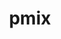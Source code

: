 ---
title: "pmix"
layout: cache
categories: [package, develop]
meta: {"versions": ["5.0.2"], "compilers": ["apple-clang@=15.0.0", "cce@=15.0.1", "gcc@=10.3.0", "gcc@=11.1.0", "gcc@=11.4.0", "gcc@=12.3.0", "gcc@=7.3.1", "gcc@=9.4.0", "oneapi@=2024.2.0"], "oss": ["amzn2", "rhel8", "sle_hpc15", "ubuntu20.04", "ubuntu22.04", "ventura"], "platforms": ["darwin", "linux"], "targets": ["aarch64", "neoverse_n1", "neoverse_v1", "ppc64le", "x86_64_v3", "x86_64_v4", "zen4"], "stacks": ["aws-isc", "aws-isc-aarch64", "aws-pcluster-neoverse_v1", "data-vis-sdk", "e4s", "e4s-cray-rhel", "e4s-cray-sles", "e4s-neoverse_v1", "e4s-oneapi", "e4s-power", "ml-darwin-aarch64-mps", "ml-linux-x86_64-cpu", "ml-linux-x86_64-cuda", "radiuss-aws", "radiuss-aws-aarch64", "root", "tutorial"], "num_specs": 77, "num_specs_by_stack": {"root": 77, "ml-darwin-aarch64-mps": 2, "aws-isc-aarch64": 4, "radiuss-aws-aarch64": 4, "aws-pcluster-neoverse_v1": 4, "radiuss-aws": 2, "aws-isc": 2, "e4s-cray-rhel": 2, "e4s-cray-sles": 2, "e4s-power": 2, "data-vis-sdk": 2, "e4s-neoverse_v1": 2, "ml-linux-x86_64-cpu": 2, "tutorial": 4, "ml-linux-x86_64-cuda": 2, "e4s": 2, "e4s-oneapi": 2}}
spec_details: [{"hash": "aqhvm7pk6m5slxggumpevvlljdvqr62w", "compiler": "gcc@=7.3.1", "versions": ["5.0.2"], "os": "amzn2", "platform": "linux", "target": "aarch64", "variants": ["build_system=autotools", "~docs", "+pmi_backwards_compatibility", "~python", "~restful"], "stacks": ["root"], "size": "-", "tarball": "https://binaries.spack.io/develop/build_cache/linux-amzn2-aarch64/gcc-7.3.1/pmix-5.0.2/linux-amzn2-aarch64-gcc-7.3.1-pmix-5.0.2-aqhvm7pk6m5slxggumpevvlljdvqr62w.spack"}, {"hash": "jv4ydn5jx7evmhkzullqzmp2fdyrxru7", "compiler": "apple-clang@=15.0.0", "versions": ["5.0.2"], "os": "ventura", "platform": "darwin", "target": "aarch64", "variants": ["build_system=autotools", "~docs", "+pmi_backwards_compatibility", "~python", "~restful"], "stacks": ["root"], "size": "-", "tarball": "https://binaries.spack.io/develop/build_cache/darwin-ventura-aarch64/apple-clang-15.0.0/pmix-5.0.2/darwin-ventura-aarch64-apple-clang-15.0.0-pmix-5.0.2-jv4ydn5jx7evmhkzullqzmp2fdyrxru7.spack"}, {"hash": "3drz33au4h3qvukdnqlmbnvwpkslj4bm", "compiler": "apple-clang@=15.0.0", "versions": ["5.0.2"], "os": "ventura", "platform": "darwin", "target": "aarch64", "variants": ["build_system=autotools", "~docs", "+pmi_backwards_compatibility", "~python", "~restful"], "stacks": ["root"], "size": "-", "tarball": "https://binaries.spack.io/develop/build_cache/darwin-ventura-aarch64/apple-clang-15.0.0/pmix-5.0.2/darwin-ventura-aarch64-apple-clang-15.0.0-pmix-5.0.2-3drz33au4h3qvukdnqlmbnvwpkslj4bm.spack"}, {"hash": "mwvv7guxwewwhlkefq4bmx4lhbunnkbt", "compiler": "apple-clang@=15.0.0", "versions": ["5.0.2"], "os": "ventura", "platform": "darwin", "target": "aarch64", "variants": ["build_system=autotools", "~docs", "+pmi_backwards_compatibility", "~python", "~restful"], "stacks": ["root", "ml-darwin-aarch64-mps"], "size": "-", "tarball": "https://binaries.spack.io/develop/build_cache/darwin-ventura-aarch64/apple-clang-15.0.0/pmix-5.0.2/darwin-ventura-aarch64-apple-clang-15.0.0-pmix-5.0.2-mwvv7guxwewwhlkefq4bmx4lhbunnkbt.spack"}, {"hash": "3ewbinabcv3cnqte5rxj5pkhfz7etz47", "compiler": "apple-clang@=15.0.0", "versions": ["5.0.2"], "os": "ventura", "platform": "darwin", "target": "aarch64", "variants": ["build_system=autotools", "~docs", "+pmi_backwards_compatibility", "~python", "~restful"], "stacks": ["root", "ml-darwin-aarch64-mps"], "size": "-", "tarball": "https://binaries.spack.io/develop/build_cache/darwin-ventura-aarch64/apple-clang-15.0.0/pmix-5.0.2/darwin-ventura-aarch64-apple-clang-15.0.0-pmix-5.0.2-3ewbinabcv3cnqte5rxj5pkhfz7etz47.spack"}, {"hash": "ncrohbeesk5ckaiqfvgt2tx6zcpx3wht", "compiler": "gcc@=7.3.1", "versions": ["5.0.2"], "os": "amzn2", "platform": "linux", "target": "aarch64", "variants": ["build_system=autotools", "~docs", "+pmi_backwards_compatibility", "~python", "~restful"], "stacks": ["root", "aws-isc-aarch64"], "size": "-", "tarball": "https://binaries.spack.io/develop/build_cache/linux-amzn2-aarch64/gcc-7.3.1/pmix-5.0.2/linux-amzn2-aarch64-gcc-7.3.1-pmix-5.0.2-ncrohbeesk5ckaiqfvgt2tx6zcpx3wht.spack"}, {"hash": "zrstjaooaxymzzssnspgjf3vqtp2zddp", "compiler": "gcc@=7.3.1", "versions": ["5.0.2"], "os": "amzn2", "platform": "linux", "target": "aarch64", "variants": ["build_system=autotools", "~docs", "+pmi_backwards_compatibility", "~python", "~restful"], "stacks": ["root"], "size": "-", "tarball": "https://binaries.spack.io/develop/build_cache/linux-amzn2-aarch64/gcc-7.3.1/pmix-5.0.2/linux-amzn2-aarch64-gcc-7.3.1-pmix-5.0.2-zrstjaooaxymzzssnspgjf3vqtp2zddp.spack"}, {"hash": "vmsylgqk4ttbzalugzqof2tyonlw22zj", "compiler": "gcc@=7.3.1", "versions": ["5.0.2"], "os": "amzn2", "platform": "linux", "target": "aarch64", "variants": ["build_system=autotools", "~docs", "+pmi_backwards_compatibility", "~python", "~restful"], "stacks": ["root", "radiuss-aws-aarch64"], "size": "-", "tarball": "https://binaries.spack.io/develop/build_cache/linux-amzn2-aarch64/gcc-7.3.1/pmix-5.0.2/linux-amzn2-aarch64-gcc-7.3.1-pmix-5.0.2-vmsylgqk4ttbzalugzqof2tyonlw22zj.spack"}, {"hash": "4nm3fv46harfnumbcx7ruy55osmgc72d", "compiler": "gcc@=7.3.1", "versions": ["5.0.2"], "os": "amzn2", "platform": "linux", "target": "aarch64", "variants": ["build_system=autotools", "~docs", "+pmi_backwards_compatibility", "~python", "~restful"], "stacks": ["root"], "size": "-", "tarball": "https://binaries.spack.io/develop/build_cache/linux-amzn2-aarch64/gcc-7.3.1/pmix-5.0.2/linux-amzn2-aarch64-gcc-7.3.1-pmix-5.0.2-4nm3fv46harfnumbcx7ruy55osmgc72d.spack"}, {"hash": "c4st2xg3gola72e25ilmmys2eb44laqz", "compiler": "gcc@=7.3.1", "versions": ["5.0.2"], "os": "amzn2", "platform": "linux", "target": "aarch64", "variants": ["build_system=autotools", "~docs", "+pmi_backwards_compatibility", "~python", "~restful"], "stacks": ["root"], "size": "-", "tarball": "https://binaries.spack.io/develop/build_cache/linux-amzn2-aarch64/gcc-7.3.1/pmix-5.0.2/linux-amzn2-aarch64-gcc-7.3.1-pmix-5.0.2-c4st2xg3gola72e25ilmmys2eb44laqz.spack"}, {"hash": "2fgek2fbgzavpqht5ej6eumiczc6yiy3", "compiler": "gcc@=7.3.1", "versions": ["5.0.2"], "os": "amzn2", "platform": "linux", "target": "aarch64", "variants": ["build_system=autotools", "~docs", "+pmi_backwards_compatibility", "~python", "~restful"], "stacks": ["root", "radiuss-aws-aarch64"], "size": "-", "tarball": "https://binaries.spack.io/develop/build_cache/linux-amzn2-aarch64/gcc-7.3.1/pmix-5.0.2/linux-amzn2-aarch64-gcc-7.3.1-pmix-5.0.2-2fgek2fbgzavpqht5ej6eumiczc6yiy3.spack"}, {"hash": "4f2dbdfhjxatxmpylakkoor4egbyu36b", "compiler": "gcc@=7.3.1", "versions": ["5.0.2"], "os": "amzn2", "platform": "linux", "target": "aarch64", "variants": ["build_system=autotools", "~docs", "+pmi_backwards_compatibility", "~python", "~restful"], "stacks": ["root", "aws-isc-aarch64"], "size": "-", "tarball": "https://binaries.spack.io/develop/build_cache/linux-amzn2-aarch64/gcc-7.3.1/pmix-5.0.2/linux-amzn2-aarch64-gcc-7.3.1-pmix-5.0.2-4f2dbdfhjxatxmpylakkoor4egbyu36b.spack"}, {"hash": "jcktgcjuudh3to7kyngd7v2a7onh4bcw", "compiler": "gcc@=12.3.0", "versions": ["5.0.2"], "os": "amzn2", "platform": "linux", "target": "neoverse_n1", "variants": ["build_system=autotools", "~docs", "+pmi_backwards_compatibility", "~python", "~restful"], "stacks": ["root"], "size": "-", "tarball": "https://binaries.spack.io/develop/build_cache/linux-amzn2-neoverse_n1/gcc-12.3.0/pmix-5.0.2/linux-amzn2-neoverse_n1-gcc-12.3.0-pmix-5.0.2-jcktgcjuudh3to7kyngd7v2a7onh4bcw.spack"}, {"hash": "wp2f2iybnk2eomlti2my62ch5p5v3h76", "compiler": "gcc@=12.3.0", "versions": ["5.0.2"], "os": "amzn2", "platform": "linux", "target": "neoverse_n1", "variants": ["build_system=autotools", "~docs", "+pmi_backwards_compatibility", "~python", "~restful"], "stacks": ["root"], "size": "-", "tarball": "https://binaries.spack.io/develop/build_cache/linux-amzn2-neoverse_n1/gcc-12.3.0/pmix-5.0.2/linux-amzn2-neoverse_n1-gcc-12.3.0-pmix-5.0.2-wp2f2iybnk2eomlti2my62ch5p5v3h76.spack"}, {"hash": "3bwnhdeysabhh5j6g3eqcarfai5nefad", "compiler": "gcc@=12.3.0", "versions": ["5.0.2"], "os": "amzn2", "platform": "linux", "target": "neoverse_n1", "variants": ["build_system=autotools", "~docs", "+pmi_backwards_compatibility", "~python", "~restful"], "stacks": ["root", "aws-pcluster-neoverse_v1"], "size": "-", "tarball": "https://binaries.spack.io/develop/build_cache/linux-amzn2-neoverse_n1/gcc-12.3.0/pmix-5.0.2/linux-amzn2-neoverse_n1-gcc-12.3.0-pmix-5.0.2-3bwnhdeysabhh5j6g3eqcarfai5nefad.spack"}, {"hash": "lbe7zbrqctfy7wkjknc76yor5h3kvacn", "compiler": "gcc@=12.3.0", "versions": ["5.0.2"], "os": "amzn2", "platform": "linux", "target": "neoverse_n1", "variants": ["build_system=autotools", "~docs", "+pmi_backwards_compatibility", "~python", "~restful"], "stacks": ["root", "aws-pcluster-neoverse_v1"], "size": "-", "tarball": "https://binaries.spack.io/develop/build_cache/linux-amzn2-neoverse_n1/gcc-12.3.0/pmix-5.0.2/linux-amzn2-neoverse_n1-gcc-12.3.0-pmix-5.0.2-lbe7zbrqctfy7wkjknc76yor5h3kvacn.spack"}, {"hash": "dxdh3mydqfljhmt62p474bbc7r34uhnk", "compiler": "gcc@=7.3.1", "versions": ["5.0.2"], "os": "amzn2", "platform": "linux", "target": "neoverse_n1", "variants": ["build_system=autotools", "~docs", "+pmi_backwards_compatibility", "~python", "~restful"], "stacks": ["root", "aws-isc-aarch64"], "size": "-", "tarball": "https://binaries.spack.io/develop/build_cache/linux-amzn2-neoverse_n1/gcc-7.3.1/pmix-5.0.2/linux-amzn2-neoverse_n1-gcc-7.3.1-pmix-5.0.2-dxdh3mydqfljhmt62p474bbc7r34uhnk.spack"}, {"hash": "n3x5wom4plbguoveuckfenkcjna2odwa", "compiler": "gcc@=7.3.1", "versions": ["5.0.2"], "os": "amzn2", "platform": "linux", "target": "neoverse_n1", "variants": ["build_system=autotools", "~docs", "+pmi_backwards_compatibility", "~python", "~restful"], "stacks": ["root"], "size": "-", "tarball": "https://binaries.spack.io/develop/build_cache/linux-amzn2-neoverse_n1/gcc-7.3.1/pmix-5.0.2/linux-amzn2-neoverse_n1-gcc-7.3.1-pmix-5.0.2-n3x5wom4plbguoveuckfenkcjna2odwa.spack"}, {"hash": "icbbmvfpssw2sni2uacaypthyg3e7an2", "compiler": "gcc@=7.3.1", "versions": ["5.0.2"], "os": "amzn2", "platform": "linux", "target": "neoverse_n1", "variants": ["build_system=autotools", "~docs", "+pmi_backwards_compatibility", "~python", "~restful"], "stacks": ["root"], "size": "-", "tarball": "https://binaries.spack.io/develop/build_cache/linux-amzn2-neoverse_n1/gcc-7.3.1/pmix-5.0.2/linux-amzn2-neoverse_n1-gcc-7.3.1-pmix-5.0.2-icbbmvfpssw2sni2uacaypthyg3e7an2.spack"}, {"hash": "mxeqk43ykgafek4hcwfeypgwtwgd6pz4", "compiler": "gcc@=7.3.1", "versions": ["5.0.2"], "os": "amzn2", "platform": "linux", "target": "neoverse_n1", "variants": ["build_system=autotools", "~docs", "+pmi_backwards_compatibility", "~python", "~restful"], "stacks": ["root", "radiuss-aws-aarch64"], "size": "-", "tarball": "https://binaries.spack.io/develop/build_cache/linux-amzn2-neoverse_n1/gcc-7.3.1/pmix-5.0.2/linux-amzn2-neoverse_n1-gcc-7.3.1-pmix-5.0.2-mxeqk43ykgafek4hcwfeypgwtwgd6pz4.spack"}, {"hash": "suoh46o5sz2haw3nglzzbfrfqbxpnjc2", "compiler": "gcc@=7.3.1", "versions": ["5.0.2"], "os": "amzn2", "platform": "linux", "target": "neoverse_n1", "variants": ["build_system=autotools", "~docs", "+pmi_backwards_compatibility", "~python", "~restful"], "stacks": ["root", "aws-isc-aarch64"], "size": "-", "tarball": "https://binaries.spack.io/develop/build_cache/linux-amzn2-neoverse_n1/gcc-7.3.1/pmix-5.0.2/linux-amzn2-neoverse_n1-gcc-7.3.1-pmix-5.0.2-suoh46o5sz2haw3nglzzbfrfqbxpnjc2.spack"}, {"hash": "bg5hh3rjcop3pt2t5imsevnzvjxlvt5p", "compiler": "gcc@=7.3.1", "versions": ["5.0.2"], "os": "amzn2", "platform": "linux", "target": "neoverse_n1", "variants": ["build_system=autotools", "~docs", "+pmi_backwards_compatibility", "~python", "~restful"], "stacks": ["root"], "size": "-", "tarball": "https://binaries.spack.io/develop/build_cache/linux-amzn2-neoverse_n1/gcc-7.3.1/pmix-5.0.2/linux-amzn2-neoverse_n1-gcc-7.3.1-pmix-5.0.2-bg5hh3rjcop3pt2t5imsevnzvjxlvt5p.spack"}, {"hash": "5ppwrd5g4fcw6myvwq44t7u5jkmsqywd", "compiler": "gcc@=7.3.1", "versions": ["5.0.2"], "os": "amzn2", "platform": "linux", "target": "neoverse_n1", "variants": ["build_system=autotools", "~docs", "+pmi_backwards_compatibility", "~python", "~restful"], "stacks": ["root", "radiuss-aws-aarch64"], "size": "-", "tarball": "https://binaries.spack.io/develop/build_cache/linux-amzn2-neoverse_n1/gcc-7.3.1/pmix-5.0.2/linux-amzn2-neoverse_n1-gcc-7.3.1-pmix-5.0.2-5ppwrd5g4fcw6myvwq44t7u5jkmsqywd.spack"}, {"hash": "zsefknbrbfbs2qhplwv355trn4qrahat", "compiler": "gcc@=7.3.1", "versions": ["5.0.2"], "os": "amzn2", "platform": "linux", "target": "neoverse_n1", "variants": ["build_system=autotools", "~docs", "+pmi_backwards_compatibility", "~python", "~restful"], "stacks": ["root"], "size": "-", "tarball": "https://binaries.spack.io/develop/build_cache/linux-amzn2-neoverse_n1/gcc-7.3.1/pmix-5.0.2/linux-amzn2-neoverse_n1-gcc-7.3.1-pmix-5.0.2-zsefknbrbfbs2qhplwv355trn4qrahat.spack"}, {"hash": "dc4inaz7woxanbgdwcfysfp3gmeet6yk", "compiler": "gcc@=7.3.1", "versions": ["5.0.2"], "os": "amzn2", "platform": "linux", "target": "x86_64_v3", "variants": ["build_system=autotools", "~docs", "+pmi_backwards_compatibility", "~python", "~restful"], "stacks": ["root"], "size": "-", "tarball": "https://binaries.spack.io/develop/build_cache/linux-amzn2-x86_64_v3/gcc-7.3.1/pmix-5.0.2/linux-amzn2-x86_64_v3-gcc-7.3.1-pmix-5.0.2-dc4inaz7woxanbgdwcfysfp3gmeet6yk.spack"}, {"hash": "kznmxwphdqx5prs6gklvk7wvg5cvqrt5", "compiler": "gcc@=12.3.0", "versions": ["5.0.2"], "os": "amzn2", "platform": "linux", "target": "neoverse_v1", "variants": ["build_system=autotools", "~docs", "+pmi_backwards_compatibility", "~python", "~restful"], "stacks": ["root"], "size": "-", "tarball": "https://binaries.spack.io/develop/build_cache/linux-amzn2-neoverse_v1/gcc-12.3.0/pmix-5.0.2/linux-amzn2-neoverse_v1-gcc-12.3.0-pmix-5.0.2-kznmxwphdqx5prs6gklvk7wvg5cvqrt5.spack"}, {"hash": "6yg2t7xm5ofwejpjboc2eytrzgvrm2kv", "compiler": "gcc@=12.3.0", "versions": ["5.0.2"], "os": "amzn2", "platform": "linux", "target": "neoverse_v1", "variants": ["build_system=autotools", "~docs", "+pmi_backwards_compatibility", "~python", "~restful"], "stacks": ["root", "aws-pcluster-neoverse_v1"], "size": "-", "tarball": "https://binaries.spack.io/develop/build_cache/linux-amzn2-neoverse_v1/gcc-12.3.0/pmix-5.0.2/linux-amzn2-neoverse_v1-gcc-12.3.0-pmix-5.0.2-6yg2t7xm5ofwejpjboc2eytrzgvrm2kv.spack"}, {"hash": "in5ahzh4rqgym7vc4effl5ausvvc64o4", "compiler": "gcc@=12.3.0", "versions": ["5.0.2"], "os": "amzn2", "platform": "linux", "target": "neoverse_v1", "variants": ["build_system=autotools", "~docs", "+pmi_backwards_compatibility", "~python", "~restful"], "stacks": ["root"], "size": "-", "tarball": "https://binaries.spack.io/develop/build_cache/linux-amzn2-neoverse_v1/gcc-12.3.0/pmix-5.0.2/linux-amzn2-neoverse_v1-gcc-12.3.0-pmix-5.0.2-in5ahzh4rqgym7vc4effl5ausvvc64o4.spack"}, {"hash": "o2sq6hodwczztskeis62a4vgi2wtonsg", "compiler": "gcc@=12.3.0", "versions": ["5.0.2"], "os": "amzn2", "platform": "linux", "target": "neoverse_v1", "variants": ["build_system=autotools", "~docs", "+pmi_backwards_compatibility", "~python", "~restful"], "stacks": ["root", "aws-pcluster-neoverse_v1"], "size": "-", "tarball": "https://binaries.spack.io/develop/build_cache/linux-amzn2-neoverse_v1/gcc-12.3.0/pmix-5.0.2/linux-amzn2-neoverse_v1-gcc-12.3.0-pmix-5.0.2-o2sq6hodwczztskeis62a4vgi2wtonsg.spack"}, {"hash": "l73cixoafy772e5vt44epebtf6ifstvc", "compiler": "gcc@=7.3.1", "versions": ["5.0.2"], "os": "amzn2", "platform": "linux", "target": "x86_64_v3", "variants": ["build_system=autotools", "~docs", "+pmi_backwards_compatibility", "~python", "~restful"], "stacks": ["root", "radiuss-aws"], "size": "-", "tarball": "https://binaries.spack.io/develop/build_cache/linux-amzn2-x86_64_v3/gcc-7.3.1/pmix-5.0.2/linux-amzn2-x86_64_v3-gcc-7.3.1-pmix-5.0.2-l73cixoafy772e5vt44epebtf6ifstvc.spack"}, {"hash": "kzvla7gtv4bcacbe7dz5wactqu2taqrm", "compiler": "gcc@=7.3.1", "versions": ["5.0.2"], "os": "amzn2", "platform": "linux", "target": "x86_64_v3", "variants": ["build_system=autotools", "~docs", "+pmi_backwards_compatibility", "~python", "~restful"], "stacks": ["root"], "size": "-", "tarball": "https://binaries.spack.io/develop/build_cache/linux-amzn2-x86_64_v3/gcc-7.3.1/pmix-5.0.2/linux-amzn2-x86_64_v3-gcc-7.3.1-pmix-5.0.2-kzvla7gtv4bcacbe7dz5wactqu2taqrm.spack"}, {"hash": "xj3so4p5qvjeysdmnwjdzo2l2abekugr", "compiler": "gcc@=7.3.1", "versions": ["5.0.2"], "os": "amzn2", "platform": "linux", "target": "x86_64_v3", "variants": ["build_system=autotools", "~docs", "+pmi_backwards_compatibility", "~python", "~restful"], "stacks": ["root"], "size": "-", "tarball": "https://binaries.spack.io/develop/build_cache/linux-amzn2-x86_64_v3/gcc-7.3.1/pmix-5.0.2/linux-amzn2-x86_64_v3-gcc-7.3.1-pmix-5.0.2-xj3so4p5qvjeysdmnwjdzo2l2abekugr.spack"}, {"hash": "slpmmm7szw5pbyojx5vuyffovj6ikwdo", "compiler": "gcc@=7.3.1", "versions": ["5.0.2"], "os": "amzn2", "platform": "linux", "target": "x86_64_v3", "variants": ["build_system=autotools", "~docs", "+pmi_backwards_compatibility", "~python", "~restful"], "stacks": ["root", "radiuss-aws"], "size": "-", "tarball": "https://binaries.spack.io/develop/build_cache/linux-amzn2-x86_64_v3/gcc-7.3.1/pmix-5.0.2/linux-amzn2-x86_64_v3-gcc-7.3.1-pmix-5.0.2-slpmmm7szw5pbyojx5vuyffovj6ikwdo.spack"}, {"hash": "bdhgpugjat7zildbub2ljj6onaobebiy", "compiler": "gcc@=7.3.1", "versions": ["5.0.2"], "os": "amzn2", "platform": "linux", "target": "x86_64_v3", "variants": ["build_system=autotools", "~docs", "+pmi_backwards_compatibility", "~python", "~restful"], "stacks": ["root"], "size": "-", "tarball": "https://binaries.spack.io/develop/build_cache/linux-amzn2-x86_64_v3/gcc-7.3.1/pmix-5.0.2/linux-amzn2-x86_64_v3-gcc-7.3.1-pmix-5.0.2-bdhgpugjat7zildbub2ljj6onaobebiy.spack"}, {"hash": "rlcqlgzyj4z2nlqhlunj4cmdo3bjn3dt", "compiler": "gcc@=7.3.1", "versions": ["5.0.2"], "os": "amzn2", "platform": "linux", "target": "x86_64_v3", "variants": ["build_system=autotools", "~docs", "+pmi_backwards_compatibility", "~python", "~restful"], "stacks": ["aws-isc", "root"], "size": "-", "tarball": "https://binaries.spack.io/develop/build_cache/linux-amzn2-x86_64_v3/gcc-7.3.1/pmix-5.0.2/linux-amzn2-x86_64_v3-gcc-7.3.1-pmix-5.0.2-rlcqlgzyj4z2nlqhlunj4cmdo3bjn3dt.spack"}, {"hash": "v2gapsoveg2gfaia7jhqkvgqengkd3vd", "compiler": "gcc@=7.3.1", "versions": ["5.0.2"], "os": "amzn2", "platform": "linux", "target": "x86_64_v3", "variants": ["build_system=autotools", "~docs", "+pmi_backwards_compatibility", "~python", "~restful"], "stacks": ["aws-isc", "root"], "size": "-", "tarball": "https://binaries.spack.io/develop/build_cache/linux-amzn2-x86_64_v3/gcc-7.3.1/pmix-5.0.2/linux-amzn2-x86_64_v3-gcc-7.3.1-pmix-5.0.2-v2gapsoveg2gfaia7jhqkvgqengkd3vd.spack"}, {"hash": "izakeoju44zg75474rxkln6fevt3a3gq", "compiler": "cce@=15.0.1", "versions": ["5.0.2"], "os": "rhel8", "platform": "linux", "target": "zen4", "variants": ["build_system=autotools", "~docs", "+pmi_backwards_compatibility", "~python", "~restful"], "stacks": ["root"], "size": "-", "tarball": "https://binaries.spack.io/develop/build_cache/linux-rhel8-zen4/cce-15.0.1/pmix-5.0.2/linux-rhel8-zen4-cce-15.0.1-pmix-5.0.2-izakeoju44zg75474rxkln6fevt3a3gq.spack"}, {"hash": "p44c5rf7m5am3byliq7e2kzcsgr74iyk", "compiler": "cce@=15.0.1", "versions": ["5.0.2"], "os": "rhel8", "platform": "linux", "target": "zen4", "variants": ["build_system=autotools", "~docs", "+pmi_backwards_compatibility", "~python", "~restful"], "stacks": ["root"], "size": "-", "tarball": "https://binaries.spack.io/develop/build_cache/linux-rhel8-zen4/cce-15.0.1/pmix-5.0.2/linux-rhel8-zen4-cce-15.0.1-pmix-5.0.2-p44c5rf7m5am3byliq7e2kzcsgr74iyk.spack"}, {"hash": "4zygc2mb2wf27n2ttnurin4qnnmq4qqr", "compiler": "cce@=15.0.1", "versions": ["5.0.2"], "os": "rhel8", "platform": "linux", "target": "zen4", "variants": ["build_system=autotools", "~docs", "+pmi_backwards_compatibility", "~python", "~restful"], "stacks": ["root", "e4s-cray-rhel"], "size": "-", "tarball": "https://binaries.spack.io/develop/build_cache/linux-rhel8-zen4/cce-15.0.1/pmix-5.0.2/linux-rhel8-zen4-cce-15.0.1-pmix-5.0.2-4zygc2mb2wf27n2ttnurin4qnnmq4qqr.spack"}, {"hash": "35hmuryuxjtf362kqzuo6u42oukmmhwe", "compiler": "cce@=15.0.1", "versions": ["5.0.2"], "os": "rhel8", "platform": "linux", "target": "zen4", "variants": ["build_system=autotools", "~docs", "+pmi_backwards_compatibility", "~python", "~restful"], "stacks": ["root", "e4s-cray-rhel"], "size": "-", "tarball": "https://binaries.spack.io/develop/build_cache/linux-rhel8-zen4/cce-15.0.1/pmix-5.0.2/linux-rhel8-zen4-cce-15.0.1-pmix-5.0.2-35hmuryuxjtf362kqzuo6u42oukmmhwe.spack"}, {"hash": "hapwmnlb7m6vqlcg2tizvfohsvcdqo4v", "compiler": "gcc@=10.3.0", "versions": ["5.0.2"], "os": "sle_hpc15", "platform": "linux", "target": "x86_64_v4", "variants": ["build_system=autotools", "~docs", "+pmi_backwards_compatibility", "~python", "~restful"], "stacks": ["root"], "size": "-", "tarball": "https://binaries.spack.io/develop/build_cache/linux-sle_hpc15-x86_64_v4/gcc-10.3.0/pmix-5.0.2/linux-sle_hpc15-x86_64_v4-gcc-10.3.0-pmix-5.0.2-hapwmnlb7m6vqlcg2tizvfohsvcdqo4v.spack"}, {"hash": "n7eprxg62qoviflzkmeecngcjdl66q72", "compiler": "gcc@=10.3.0", "versions": ["5.0.2"], "os": "sle_hpc15", "platform": "linux", "target": "x86_64_v4", "variants": ["build_system=autotools", "~docs", "+pmi_backwards_compatibility", "~python", "~restful"], "stacks": ["root"], "size": "-", "tarball": "https://binaries.spack.io/develop/build_cache/linux-sle_hpc15-x86_64_v4/gcc-10.3.0/pmix-5.0.2/linux-sle_hpc15-x86_64_v4-gcc-10.3.0-pmix-5.0.2-n7eprxg62qoviflzkmeecngcjdl66q72.spack"}, {"hash": "3ycrpwtwdzihx24hx3qo55id3mnnedxm", "compiler": "gcc@=10.3.0", "versions": ["5.0.2"], "os": "sle_hpc15", "platform": "linux", "target": "x86_64_v4", "variants": ["build_system=autotools", "~docs", "+pmi_backwards_compatibility", "~python", "~restful"], "stacks": ["root", "e4s-cray-sles"], "size": "-", "tarball": "https://binaries.spack.io/develop/build_cache/linux-sle_hpc15-x86_64_v4/gcc-10.3.0/pmix-5.0.2/linux-sle_hpc15-x86_64_v4-gcc-10.3.0-pmix-5.0.2-3ycrpwtwdzihx24hx3qo55id3mnnedxm.spack"}, {"hash": "aphpx3gsh6p3asofsqdmgltqwolhc7tf", "compiler": "gcc@=10.3.0", "versions": ["5.0.2"], "os": "sle_hpc15", "platform": "linux", "target": "x86_64_v4", "variants": ["build_system=autotools", "~docs", "+pmi_backwards_compatibility", "~python", "~restful"], "stacks": ["root", "e4s-cray-sles"], "size": "-", "tarball": "https://binaries.spack.io/develop/build_cache/linux-sle_hpc15-x86_64_v4/gcc-10.3.0/pmix-5.0.2/linux-sle_hpc15-x86_64_v4-gcc-10.3.0-pmix-5.0.2-aphpx3gsh6p3asofsqdmgltqwolhc7tf.spack"}, {"hash": "yqkvgmdnd4nwulf65w5jclin6qcmnb2w", "compiler": "gcc@=9.4.0", "versions": ["5.0.2"], "os": "ubuntu20.04", "platform": "linux", "target": "ppc64le", "variants": ["build_system=autotools", "~docs", "+pmi_backwards_compatibility", "~python", "~restful"], "stacks": ["root"], "size": "-", "tarball": "https://binaries.spack.io/develop/build_cache/linux-ubuntu20.04-ppc64le/gcc-9.4.0/pmix-5.0.2/linux-ubuntu20.04-ppc64le-gcc-9.4.0-pmix-5.0.2-yqkvgmdnd4nwulf65w5jclin6qcmnb2w.spack"}, {"hash": "qmug45dtlcan7gsiudpkk7qf4sku34ix", "compiler": "gcc@=9.4.0", "versions": ["5.0.2"], "os": "ubuntu20.04", "platform": "linux", "target": "ppc64le", "variants": ["build_system=autotools", "~docs", "+pmi_backwards_compatibility", "~python", "~restful"], "stacks": ["root", "e4s-power"], "size": "-", "tarball": "https://binaries.spack.io/develop/build_cache/linux-ubuntu20.04-ppc64le/gcc-9.4.0/pmix-5.0.2/linux-ubuntu20.04-ppc64le-gcc-9.4.0-pmix-5.0.2-qmug45dtlcan7gsiudpkk7qf4sku34ix.spack"}, {"hash": "np53j2aqzilucvftmg2ev2biiohkrhds", "compiler": "gcc@=9.4.0", "versions": ["5.0.2"], "os": "ubuntu20.04", "platform": "linux", "target": "ppc64le", "variants": ["build_system=autotools", "~docs", "+pmi_backwards_compatibility", "~python", "~restful"], "stacks": ["root"], "size": "-", "tarball": "https://binaries.spack.io/develop/build_cache/linux-ubuntu20.04-ppc64le/gcc-9.4.0/pmix-5.0.2/linux-ubuntu20.04-ppc64le-gcc-9.4.0-pmix-5.0.2-np53j2aqzilucvftmg2ev2biiohkrhds.spack"}, {"hash": "4dna2yrg72nwj6bw3afroz7idsekqps4", "compiler": "gcc@=9.4.0", "versions": ["5.0.2"], "os": "ubuntu20.04", "platform": "linux", "target": "ppc64le", "variants": ["build_system=autotools", "~docs", "+pmi_backwards_compatibility", "~python", "~restful"], "stacks": ["root", "e4s-power"], "size": "-", "tarball": "https://binaries.spack.io/develop/build_cache/linux-ubuntu20.04-ppc64le/gcc-9.4.0/pmix-5.0.2/linux-ubuntu20.04-ppc64le-gcc-9.4.0-pmix-5.0.2-4dna2yrg72nwj6bw3afroz7idsekqps4.spack"}, {"hash": "p5vwhe2thkuxc5vndrkixam2mqyp7ol2", "compiler": "gcc@=11.1.0", "versions": ["5.0.2"], "os": "ubuntu20.04", "platform": "linux", "target": "x86_64_v3", "variants": ["build_system=autotools", "~docs", "+pmi_backwards_compatibility", "~python", "~restful"], "stacks": ["root"], "size": "-", "tarball": "https://binaries.spack.io/develop/build_cache/linux-ubuntu20.04-x86_64_v3/gcc-11.1.0/pmix-5.0.2/linux-ubuntu20.04-x86_64_v3-gcc-11.1.0-pmix-5.0.2-p5vwhe2thkuxc5vndrkixam2mqyp7ol2.spack"}, {"hash": "k2eect7446rqc6d2dfpr45c3rhngally", "compiler": "gcc@=11.1.0", "versions": ["5.0.2"], "os": "ubuntu20.04", "platform": "linux", "target": "x86_64_v3", "variants": ["build_system=autotools", "~docs", "+pmi_backwards_compatibility", "~python", "~restful"], "stacks": ["root"], "size": "-", "tarball": "https://binaries.spack.io/develop/build_cache/linux-ubuntu20.04-x86_64_v3/gcc-11.1.0/pmix-5.0.2/linux-ubuntu20.04-x86_64_v3-gcc-11.1.0-pmix-5.0.2-k2eect7446rqc6d2dfpr45c3rhngally.spack"}, {"hash": "6dcnwzv44xvy6azzykbz65kjwpt4yhl2", "compiler": "gcc@=11.1.0", "versions": ["5.0.2"], "os": "ubuntu20.04", "platform": "linux", "target": "x86_64_v3", "variants": ["build_system=autotools", "~docs", "+pmi_backwards_compatibility", "~python", "~restful"], "stacks": ["root", "data-vis-sdk"], "size": "-", "tarball": "https://binaries.spack.io/develop/build_cache/linux-ubuntu20.04-x86_64_v3/gcc-11.1.0/pmix-5.0.2/linux-ubuntu20.04-x86_64_v3-gcc-11.1.0-pmix-5.0.2-6dcnwzv44xvy6azzykbz65kjwpt4yhl2.spack"}, {"hash": "dmsssub6xalaw5dcge5on3pdgge7qzg3", "compiler": "gcc@=11.1.0", "versions": ["5.0.2"], "os": "ubuntu20.04", "platform": "linux", "target": "x86_64_v3", "variants": ["build_system=autotools", "~docs", "+pmi_backwards_compatibility", "~python", "~restful"], "stacks": ["root", "data-vis-sdk"], "size": "-", "tarball": "https://binaries.spack.io/develop/build_cache/linux-ubuntu20.04-x86_64_v3/gcc-11.1.0/pmix-5.0.2/linux-ubuntu20.04-x86_64_v3-gcc-11.1.0-pmix-5.0.2-dmsssub6xalaw5dcge5on3pdgge7qzg3.spack"}, {"hash": "33md46rflmg5cz4uoxjesdys26cwpicc", "compiler": "gcc@=11.4.0", "versions": ["5.0.2"], "os": "ubuntu22.04", "platform": "linux", "target": "neoverse_v1", "variants": ["build_system=autotools", "~docs", "+pmi_backwards_compatibility", "~python", "~restful"], "stacks": ["root"], "size": "-", "tarball": "https://binaries.spack.io/develop/build_cache/linux-ubuntu22.04-neoverse_v1/gcc-11.4.0/pmix-5.0.2/linux-ubuntu22.04-neoverse_v1-gcc-11.4.0-pmix-5.0.2-33md46rflmg5cz4uoxjesdys26cwpicc.spack"}, {"hash": "3uuxska6cciu6j7n5rskbyy2tm253ejz", "compiler": "gcc@=11.4.0", "versions": ["5.0.2"], "os": "ubuntu22.04", "platform": "linux", "target": "neoverse_v1", "variants": ["build_system=autotools", "~docs", "+pmi_backwards_compatibility", "~python", "~restful"], "stacks": ["root"], "size": "-", "tarball": "https://binaries.spack.io/develop/build_cache/linux-ubuntu22.04-neoverse_v1/gcc-11.4.0/pmix-5.0.2/linux-ubuntu22.04-neoverse_v1-gcc-11.4.0-pmix-5.0.2-3uuxska6cciu6j7n5rskbyy2tm253ejz.spack"}, {"hash": "q4w5u273d5drwozbh4wr34zo4p5anwt4", "compiler": "gcc@=11.4.0", "versions": ["5.0.2"], "os": "ubuntu22.04", "platform": "linux", "target": "neoverse_v1", "variants": ["build_system=autotools", "~docs", "+pmi_backwards_compatibility", "~python", "~restful"], "stacks": ["root", "e4s-neoverse_v1"], "size": "-", "tarball": "https://binaries.spack.io/develop/build_cache/linux-ubuntu22.04-neoverse_v1/gcc-11.4.0/pmix-5.0.2/linux-ubuntu22.04-neoverse_v1-gcc-11.4.0-pmix-5.0.2-q4w5u273d5drwozbh4wr34zo4p5anwt4.spack"}, {"hash": "jopygvbcun2afjghh7qpmf2cld6fyt6o", "compiler": "gcc@=11.4.0", "versions": ["5.0.2"], "os": "ubuntu22.04", "platform": "linux", "target": "neoverse_v1", "variants": ["build_system=autotools", "~docs", "+pmi_backwards_compatibility", "~python", "~restful"], "stacks": ["root", "e4s-neoverse_v1"], "size": "-", "tarball": "https://binaries.spack.io/develop/build_cache/linux-ubuntu22.04-neoverse_v1/gcc-11.4.0/pmix-5.0.2/linux-ubuntu22.04-neoverse_v1-gcc-11.4.0-pmix-5.0.2-jopygvbcun2afjghh7qpmf2cld6fyt6o.spack"}, {"hash": "fag6aful4aqoz3bxuim4tgxmf4ejw74n", "compiler": "gcc@=11.4.0", "versions": ["5.0.2"], "os": "ubuntu22.04", "platform": "linux", "target": "x86_64_v3", "variants": ["build_system=autotools", "~docs", "+pmi_backwards_compatibility", "~python", "~restful"], "stacks": ["ml-linux-x86_64-cpu", "root", "tutorial"], "size": "-", "tarball": "https://binaries.spack.io/develop/build_cache/linux-ubuntu22.04-x86_64_v3/gcc-11.4.0/pmix-5.0.2/linux-ubuntu22.04-x86_64_v3-gcc-11.4.0-pmix-5.0.2-fag6aful4aqoz3bxuim4tgxmf4ejw74n.spack"}, {"hash": "ihmvodjs5qlkk72vos2gyfdfmbypi7ek", "compiler": "gcc@=11.4.0", "versions": ["5.0.2"], "os": "ubuntu22.04", "platform": "linux", "target": "x86_64_v3", "variants": ["build_system=autotools", "~docs", "+pmi_backwards_compatibility", "~python", "~restful"], "stacks": ["ml-linux-x86_64-cpu", "root", "tutorial"], "size": "-", "tarball": "https://binaries.spack.io/develop/build_cache/linux-ubuntu22.04-x86_64_v3/gcc-11.4.0/pmix-5.0.2/linux-ubuntu22.04-x86_64_v3-gcc-11.4.0-pmix-5.0.2-ihmvodjs5qlkk72vos2gyfdfmbypi7ek.spack"}, {"hash": "mt63wym6lhxf22te37s3odoslgloj7vl", "compiler": "gcc@=11.4.0", "versions": ["5.0.2"], "os": "ubuntu22.04", "platform": "linux", "target": "x86_64_v3", "variants": ["build_system=autotools", "~docs", "+pmi_backwards_compatibility", "~python", "~restful"], "stacks": ["root"], "size": "-", "tarball": "https://binaries.spack.io/develop/build_cache/linux-ubuntu22.04-x86_64_v3/gcc-11.4.0/pmix-5.0.2/linux-ubuntu22.04-x86_64_v3-gcc-11.4.0-pmix-5.0.2-mt63wym6lhxf22te37s3odoslgloj7vl.spack"}, {"hash": "5pcciliadxhud2abi7akqg4d6zkfsamh", "compiler": "gcc@=11.4.0", "versions": ["5.0.2"], "os": "ubuntu22.04", "platform": "linux", "target": "x86_64_v3", "variants": ["build_system=autotools", "~docs", "+pmi_backwards_compatibility", "~python", "~restful"], "stacks": ["root"], "size": "-", "tarball": "https://binaries.spack.io/develop/build_cache/linux-ubuntu22.04-x86_64_v3/gcc-11.4.0/pmix-5.0.2/linux-ubuntu22.04-x86_64_v3-gcc-11.4.0-pmix-5.0.2-5pcciliadxhud2abi7akqg4d6zkfsamh.spack"}, {"hash": "sut5qigpjqndawmtzasbl6yacv5fuxgg", "compiler": "gcc@=11.4.0", "versions": ["5.0.2"], "os": "ubuntu22.04", "platform": "linux", "target": "x86_64_v3", "variants": ["build_system=autotools", "~docs", "+pmi_backwards_compatibility", "~python", "~restful"], "stacks": ["root"], "size": "-", "tarball": "https://binaries.spack.io/develop/build_cache/linux-ubuntu22.04-x86_64_v3/gcc-11.4.0/pmix-5.0.2/linux-ubuntu22.04-x86_64_v3-gcc-11.4.0-pmix-5.0.2-sut5qigpjqndawmtzasbl6yacv5fuxgg.spack"}, {"hash": "dkbmkihpadrjiefpfhbvlnby6qcjroto", "compiler": "gcc@=11.4.0", "versions": ["5.0.2"], "os": "ubuntu22.04", "platform": "linux", "target": "x86_64_v3", "variants": ["build_system=autotools", "~docs", "+pmi_backwards_compatibility", "~python", "~restful"], "stacks": ["root"], "size": "-", "tarball": "https://binaries.spack.io/develop/build_cache/linux-ubuntu22.04-x86_64_v3/gcc-11.4.0/pmix-5.0.2/linux-ubuntu22.04-x86_64_v3-gcc-11.4.0-pmix-5.0.2-dkbmkihpadrjiefpfhbvlnby6qcjroto.spack"}, {"hash": "yybf2pjedqcravvhy72hqqk2kukef3dl", "compiler": "gcc@=11.4.0", "versions": ["5.0.2"], "os": "ubuntu22.04", "platform": "linux", "target": "x86_64_v3", "variants": ["build_system=autotools", "~docs", "+pmi_backwards_compatibility", "~python", "~restful"], "stacks": ["ml-linux-x86_64-cuda", "root"], "size": "-", "tarball": "https://binaries.spack.io/develop/build_cache/linux-ubuntu22.04-x86_64_v3/gcc-11.4.0/pmix-5.0.2/linux-ubuntu22.04-x86_64_v3-gcc-11.4.0-pmix-5.0.2-yybf2pjedqcravvhy72hqqk2kukef3dl.spack"}, {"hash": "7x35tieecxsttqxdjspbcc56w44y77le", "compiler": "gcc@=11.4.0", "versions": ["5.0.2"], "os": "ubuntu22.04", "platform": "linux", "target": "x86_64_v3", "variants": ["build_system=autotools", "~docs", "+pmi_backwards_compatibility", "~python", "~restful"], "stacks": ["root"], "size": "-", "tarball": "https://binaries.spack.io/develop/build_cache/linux-ubuntu22.04-x86_64_v3/gcc-11.4.0/pmix-5.0.2/linux-ubuntu22.04-x86_64_v3-gcc-11.4.0-pmix-5.0.2-7x35tieecxsttqxdjspbcc56w44y77le.spack"}, {"hash": "ghhlzk3a7f5gjyq76oa5g6cl4gyghcwk", "compiler": "gcc@=11.4.0", "versions": ["5.0.2"], "os": "ubuntu22.04", "platform": "linux", "target": "x86_64_v3", "variants": ["build_system=autotools", "~docs", "+pmi_backwards_compatibility", "~python", "~restful"], "stacks": ["ml-linux-x86_64-cuda", "root"], "size": "-", "tarball": "https://binaries.spack.io/develop/build_cache/linux-ubuntu22.04-x86_64_v3/gcc-11.4.0/pmix-5.0.2/linux-ubuntu22.04-x86_64_v3-gcc-11.4.0-pmix-5.0.2-ghhlzk3a7f5gjyq76oa5g6cl4gyghcwk.spack"}, {"hash": "3hhycriuwpocjem5of223izuypxelyaw", "compiler": "gcc@=11.4.0", "versions": ["5.0.2"], "os": "ubuntu22.04", "platform": "linux", "target": "x86_64_v3", "variants": ["build_system=autotools", "~docs", "+pmi_backwards_compatibility", "~python", "~restful"], "stacks": ["root"], "size": "-", "tarball": "https://binaries.spack.io/develop/build_cache/linux-ubuntu22.04-x86_64_v3/gcc-11.4.0/pmix-5.0.2/linux-ubuntu22.04-x86_64_v3-gcc-11.4.0-pmix-5.0.2-3hhycriuwpocjem5of223izuypxelyaw.spack"}, {"hash": "qwxbmre7gzujkq4mhslhhizzw4srwq3v", "compiler": "gcc@=11.4.0", "versions": ["5.0.2"], "os": "ubuntu22.04", "platform": "linux", "target": "x86_64_v3", "variants": ["build_system=autotools", "~docs", "+pmi_backwards_compatibility", "~python", "~restful"], "stacks": ["root"], "size": "-", "tarball": "https://binaries.spack.io/develop/build_cache/linux-ubuntu22.04-x86_64_v3/gcc-11.4.0/pmix-5.0.2/linux-ubuntu22.04-x86_64_v3-gcc-11.4.0-pmix-5.0.2-qwxbmre7gzujkq4mhslhhizzw4srwq3v.spack"}, {"hash": "ga3iblefyzd4wsoxjelmdujirtc3bodn", "compiler": "gcc@=11.4.0", "versions": ["5.0.2"], "os": "ubuntu22.04", "platform": "linux", "target": "x86_64_v3", "variants": ["build_system=autotools", "~docs", "+pmi_backwards_compatibility", "~python", "~restful"], "stacks": ["e4s", "root"], "size": "-", "tarball": "https://binaries.spack.io/develop/build_cache/linux-ubuntu22.04-x86_64_v3/gcc-11.4.0/pmix-5.0.2/linux-ubuntu22.04-x86_64_v3-gcc-11.4.0-pmix-5.0.2-ga3iblefyzd4wsoxjelmdujirtc3bodn.spack"}, {"hash": "kbd5ivgaegog57kheofj42tibvtq3dmd", "compiler": "gcc@=11.4.0", "versions": ["5.0.2"], "os": "ubuntu22.04", "platform": "linux", "target": "x86_64_v3", "variants": ["build_system=autotools", "~docs", "+pmi_backwards_compatibility", "~python", "~restful"], "stacks": ["e4s", "root"], "size": "-", "tarball": "https://binaries.spack.io/develop/build_cache/linux-ubuntu22.04-x86_64_v3/gcc-11.4.0/pmix-5.0.2/linux-ubuntu22.04-x86_64_v3-gcc-11.4.0-pmix-5.0.2-kbd5ivgaegog57kheofj42tibvtq3dmd.spack"}, {"hash": "g7elrrbukxeqkm24xrdqbzohc2mdcutp", "compiler": "gcc@=12.3.0", "versions": ["5.0.2"], "os": "ubuntu22.04", "platform": "linux", "target": "x86_64_v3", "variants": ["build_system=autotools", "~docs", "+pmi_backwards_compatibility", "~python", "~restful"], "stacks": ["root"], "size": "-", "tarball": "https://binaries.spack.io/develop/build_cache/linux-ubuntu22.04-x86_64_v3/gcc-12.3.0/pmix-5.0.2/linux-ubuntu22.04-x86_64_v3-gcc-12.3.0-pmix-5.0.2-g7elrrbukxeqkm24xrdqbzohc2mdcutp.spack"}, {"hash": "hffacd6qfpysmxej3g5hc57gxuqx5ezk", "compiler": "gcc@=12.3.0", "versions": ["5.0.2"], "os": "ubuntu22.04", "platform": "linux", "target": "x86_64_v3", "variants": ["build_system=autotools", "~docs", "+pmi_backwards_compatibility", "~python", "~restful"], "stacks": ["root"], "size": "-", "tarball": "https://binaries.spack.io/develop/build_cache/linux-ubuntu22.04-x86_64_v3/gcc-12.3.0/pmix-5.0.2/linux-ubuntu22.04-x86_64_v3-gcc-12.3.0-pmix-5.0.2-hffacd6qfpysmxej3g5hc57gxuqx5ezk.spack"}, {"hash": "2gf5fesyoujynaoehmjpbirtja6mj75m", "compiler": "gcc@=12.3.0", "versions": ["5.0.2"], "os": "ubuntu22.04", "platform": "linux", "target": "x86_64_v3", "variants": ["build_system=autotools", "~docs", "+pmi_backwards_compatibility", "~python", "~restful"], "stacks": ["root", "tutorial"], "size": "-", "tarball": "https://binaries.spack.io/develop/build_cache/linux-ubuntu22.04-x86_64_v3/gcc-12.3.0/pmix-5.0.2/linux-ubuntu22.04-x86_64_v3-gcc-12.3.0-pmix-5.0.2-2gf5fesyoujynaoehmjpbirtja6mj75m.spack"}, {"hash": "4v5bwnjeoekyqd7wfvdt76ayr7ticxmh", "compiler": "gcc@=12.3.0", "versions": ["5.0.2"], "os": "ubuntu22.04", "platform": "linux", "target": "x86_64_v3", "variants": ["build_system=autotools", "~docs", "+pmi_backwards_compatibility", "~python", "~restful"], "stacks": ["root", "tutorial"], "size": "-", "tarball": "https://binaries.spack.io/develop/build_cache/linux-ubuntu22.04-x86_64_v3/gcc-12.3.0/pmix-5.0.2/linux-ubuntu22.04-x86_64_v3-gcc-12.3.0-pmix-5.0.2-4v5bwnjeoekyqd7wfvdt76ayr7ticxmh.spack"}, {"hash": "jqg5ysrwmiaa7fm2aau5be4kj3jv4yz5", "compiler": "oneapi@=2024.2.0", "versions": ["5.0.2"], "os": "ubuntu22.04", "platform": "linux", "target": "x86_64_v3", "variants": ["build_system=autotools", "~docs", "+pmi_backwards_compatibility", "~python", "~restful"], "stacks": ["root", "e4s-oneapi"], "size": "-", "tarball": "https://binaries.spack.io/develop/build_cache/linux-ubuntu22.04-x86_64_v3/oneapi-2024.2.0/pmix-5.0.2/linux-ubuntu22.04-x86_64_v3-oneapi-2024.2.0-pmix-5.0.2-jqg5ysrwmiaa7fm2aau5be4kj3jv4yz5.spack"}, {"hash": "ais5owibhh2wgzpx4jkdezinl36ubfmv", "compiler": "oneapi@=2024.2.0", "versions": ["5.0.2"], "os": "ubuntu22.04", "platform": "linux", "target": "x86_64_v3", "variants": ["build_system=autotools", "~docs", "+pmi_backwards_compatibility", "~python", "~restful"], "stacks": ["root"], "size": "-", "tarball": "https://binaries.spack.io/develop/build_cache/linux-ubuntu22.04-x86_64_v3/oneapi-2024.2.0/pmix-5.0.2/linux-ubuntu22.04-x86_64_v3-oneapi-2024.2.0-pmix-5.0.2-ais5owibhh2wgzpx4jkdezinl36ubfmv.spack"}, {"hash": "nxfbn4j7egeq5ulolgfsvyk7ickq2o65", "compiler": "oneapi@=2024.2.0", "versions": ["5.0.2"], "os": "ubuntu22.04", "platform": "linux", "target": "x86_64_v3", "variants": ["build_system=autotools", "~docs", "+pmi_backwards_compatibility", "~python", "~restful"], "stacks": ["root", "e4s-oneapi"], "size": "-", "tarball": "https://binaries.spack.io/develop/build_cache/linux-ubuntu22.04-x86_64_v3/oneapi-2024.2.0/pmix-5.0.2/linux-ubuntu22.04-x86_64_v3-oneapi-2024.2.0-pmix-5.0.2-nxfbn4j7egeq5ulolgfsvyk7ickq2o65.spack"}, {"hash": "v7lod3cwqucl2ymmexmely5i3gnz62vr", "compiler": "oneapi@=2024.2.0", "versions": ["5.0.2"], "os": "ubuntu22.04", "platform": "linux", "target": "x86_64_v3", "variants": ["build_system=autotools", "~docs", "+pmi_backwards_compatibility", "~python", "~restful"], "stacks": ["root"], "size": "-", "tarball": "https://binaries.spack.io/develop/build_cache/linux-ubuntu22.04-x86_64_v3/oneapi-2024.2.0/pmix-5.0.2/linux-ubuntu22.04-x86_64_v3-oneapi-2024.2.0-pmix-5.0.2-v7lod3cwqucl2ymmexmely5i3gnz62vr.spack"}]
---